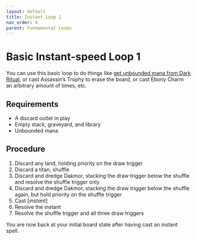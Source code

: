 ```yaml
---
layout: default
title: Instant Loop 2
nav_order: 4
parent: Fundamental Loops
---
```


# Basic Instant-speed Loop 1

You can use this basic loop to do things like [get unbounded mana from Dark Ritual](../basic-loops/dark-ritual.md), or cast Assassin’s Trophy to erase the board, or cast Ebony Charm an arbitrary amount of times, etc.

## Requirements

* A discard outlet in play
* Empty stack, graveyard, and library
* Unbounded mana

## Procedure

1. Discard any land, holding priority on the draw trigger
1. Discard a titan, shuffle
1. Discard and dredge Dakmor, stacking the draw trigger below the shuffle and resolve the shuffle trigger only
1. Discard and dredge Dakmor, stacking the draw trigger below the shuffle again, but hold priority on the shuffle trigger
1. Cast [*instant*]
1. Resolve the instant
1. Resolve the shuffle trigger and all three draw triggers

You are now back at your initial board state after having cast an instant spell.
